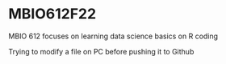 
# MBIO612F22

MBIO 612 focuses on learning data science basics on R coding 

Trying to modify a file on PC before pushing it to Github